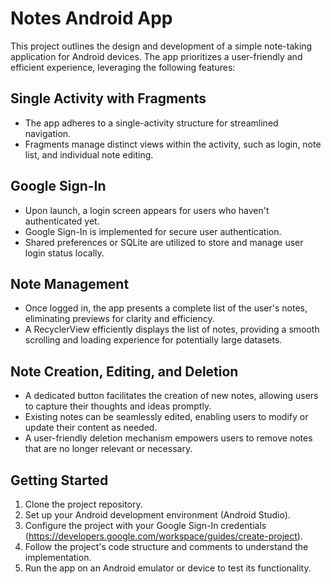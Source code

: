 # Notes Android App

This project outlines the design and development of a simple note-taking application for Android devices. The app prioritizes a user-friendly and efficient experience, leveraging the following features:

## Single Activity with Fragments

- The app adheres to a single-activity structure for streamlined navigation.
- Fragments manage distinct views within the activity, such as login, note list, and individual note editing.

## Google Sign-In

- Upon launch, a login screen appears for users who haven't authenticated yet.
- Google Sign-In is implemented for secure user authentication.
- Shared preferences or SQLite are utilized to store and manage user login status locally.

## Note Management

- Once logged in, the app presents a complete list of the user's notes, eliminating previews for clarity and efficiency.
- A RecyclerView efficiently displays the list of notes, providing a smooth scrolling and loading experience for potentially large datasets.

## Note Creation, Editing, and Deletion

- A dedicated button facilitates the creation of new notes, allowing users to capture their thoughts and ideas promptly.
- Existing notes can be seamlessly edited, enabling users to modify or update their content as needed.
- A user-friendly deletion mechanism empowers users to remove notes that are no longer relevant or necessary.

## Getting Started

1. Clone the project repository.
2. Set up your Android development environment (Android Studio).
3. Configure the project with your Google Sign-In credentials (https://developers.google.com/workspace/guides/create-project).
4. Follow the project's code structure and comments to understand the implementation.
5. Run the app on an Android emulator or device to test its functionality.

